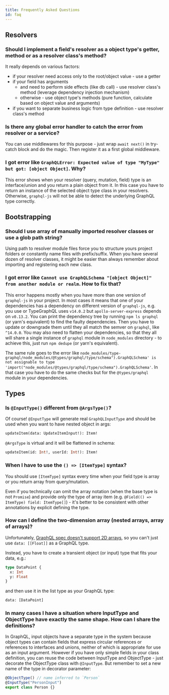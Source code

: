 ```yaml
---
title: Frequently Asked Questions
id: faq
---
```


## Resolvers

### Should I implement a field's resolver as a object type's getter, method or as a resolver class's method?

It really depends on various factors:

- if your resolver need access only to the root/object value - use a getter
- if your field has arguments
  - and need to perform side effects (like db call) - use resolver class's method (leverage dependency injection mechanism)
  - otherwise - use object type's methods (pure function, calculate based on object value and arguments)
- if you want to separate business logic from type definition - use resolver class's method

### Is there any global error handler to catch the error from resolver or a service?

You can use middlewares for this purpose - just wrap `await next()` in try-catch block and do the magic. Then register it as a first global middleware.

### I got error like `GraphQLError: Expected value of type "MyType" but got: [object Object]`. Why?

This error shows when your resolver (query, mutation, field) type is an interface/union and you return a plain object from it.
In this case you have to return an instance of the selected object type class in your resolvers.
Otherwise, `graphql-js` will not be able to detect the underlying GraphQL type correctly.

## Bootstrapping

### Should I use array of manually imported resolver classes or use a glob path string?

Using path to resolver module files force you to structure yours project folders or constantly name files with prefix/suffix.
When you have several dozen of resolver classes, it might be easier than always remember about importing and registering each new class.

### I got error like `Cannot use GraphQLSchema "[object Object]" from another module or realm`. How to fix that?

This error happens mostly when you have more than one version of `graphql-js` in your project.
In most cases it means that one of your dependencies has a dependency on different version of `graphql-js`, e.g. you use or TypeGraphQL uses `v14.0.2` but `apollo-server-express` depends on `v0.13.2`.
You can print the dependency tree by running `npm ls graphql` (or yarn's equivalent) to find the faulty dependencies.
Then you have to update or downgrade them until they all match the semver on `graphql`, like `^14.0.0`.
You may also need to flatten your dependencies, so that they all will share a single instance of `graphql` module in `node_modules` directory - to achieve this, just run `npm dedupe` (or yarn's equivalent).

The same rule goes to the error like `node_modules/type-graphql/node_modules/@types/graphql/type/schema").GraphQLSchema' is not assignable to type 'import("node_modules/@types/graphql/type/schema").GraphQLSchema'`.
In that case you have to do the same checks but for the `@types/graphql` module in your dependencies.

## Types

### Is `@InputType()` different from `@ArgsType()`?

Of course!
`@InputType` will generate real `GraphQLInputType` and should be used when you want to have nested object in args:

```graphql
updateItem(data: UpdateItemInput!): Item!
```

`@ArgsType` is virtual and it will be flattened in schema:

```graphql
updateItem(id: Int!, userId: Int!): Item!
```

### When I have to use the `() => [ItemType]` syntax?

You should use `[ItemType]` syntax every time when your field type is array or you return array from query/mutation.

Even if you technically can omit the array notation (when the base type is not `Promise`) and provide only the type of array item (e.g. `@Field(() => ItemType) field: ItemType[]`) - it's better to be consistent with other annotations by explicit defining the type.

### How can I define the two-dimension array (nested arrays, array of arrays)?

Unfortunately, [GraphQL spec doesn't support 2D arrays](https://github.com/graphql/graphql-spec/issues/423), so you can't just use `data: [[Float]]` as a GraphQL type.

Instead, you have to create a transient object (or input) type that fits your data, e.g.:

```graphql
type DataPoint {
  x: Int
  y: Float
}
```

and then use it in the list type as your GraphQL type:

```graphql
data: [DataPoint]
```

### In many cases I have a situation where InputType and ObjectType have exactly the same shape. How can I share the definitions?

In GraphQL, input objects have a separate type in the system because object types can contain fields that express circular references or references to interfaces and unions, neither of which is appropriate for use as an input argument.
However if you have only simple fields in your class definition, you can reuse the code between InputType and ObjectType - just decorate the ObjectType class with `@InputType`. But remember to set a new name of the type in decorator parameter:

```typescript
@ObjectType() // name inferred to `Person`
@InputType("PersonInput")
export class Person {}
```
